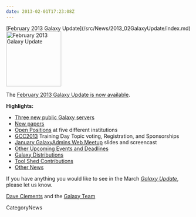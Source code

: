```yaml
---
date: 2013-02-01T17:23:08Z
---
```

<div class='newsItemHeader'>[February 2013 Galaxy Update](/src/News/2013_02GalaxyUpdate/index.md)</div>

<div class='right'><a href='/GalaxyUpdates/2013_02'><img src='/Images/Logos/GalaxyUpdate200.png' alt='February 2013 Galaxy Update' width=150 /></a></div>

The [February 2013 Galaxy Update is now available](/src/GalaxyUpdates/2013_02/index.md). 

**Highlights:**

* [Three new public Galaxy servers](/src/GalaxyUpdates/2013_02/index.md#new-papers)
* [New papers](/src/GalaxyUpdates/2013_02/index.md#new-papers)
* [Open Positions](/src/GalaxyUpdates/2013_02/index.md#whos-hiring) at five different institutions
* [GCC2013](/src/GalaxyUpdates/2013_02/index.md#gcc2013) Training Day Topic voting, Registration, and Sponsorships
* [January GalaxyAdmins Web Meetup](/src/GalaxyUpdates/2013_02/index.md#january-galaxyadmins-web-meetup) slides and screencast
* [Other Upcoming Events and Deadlines](/src/GalaxyUpdates/2013_02/index.md#other-upcoming-events-and-deadlines)
* [Galaxy Distributions](/src/GalaxyUpdates/2013_02/index.md#galaxy-distributions)
* [Tool Shed Contributions](/src/GalaxyUpdates/2013_02/index.md#tool-shed-contributions)
* [Other News](/src/GalaxyUpdates/2013_02/index.md#other-news)

If you have anything you would like to see in the March *[Galaxy Update](/src/GalaxyUpdates/index.md)*, please let us know.

[Dave Clements](/DaveClements) and the [Galaxy Team](/src/GalaxyTeam/index.md)


CategoryNews
